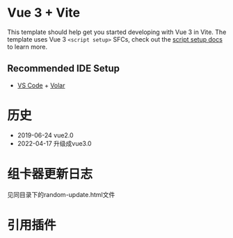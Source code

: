 # Vue 3 + Vite

This template should help get you started developing with Vue 3 in Vite. The template uses Vue 3 `<script setup>` SFCs, check out the [script setup docs](https://v3.vuejs.org/api/sfc-script-setup.html#sfc-script-setup) to learn more.

## Recommended IDE Setup

- [VS Code](https://code.visualstudio.com/) + [Volar](https://marketplace.visualstudio.com/items?itemName=johnsoncodehk.volar)

# 历史
- 2019-06-24 vue2.0  
- 2022-04-17 升级成vue3.0

# 组卡器更新日志
见同目录下的random-update.html文件
# 引用插件
